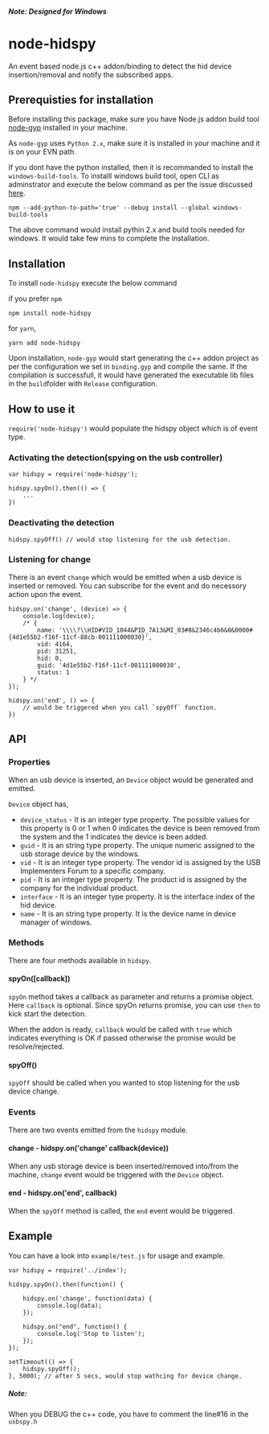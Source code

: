 ##### Note: Designed for Windows

# node-hidspy
An event based node.js c++ addon/binding to detect the hid device insertion/removal and notify the subscribed apps.

## Prerequisties for installation
Before installing this package, make sure you have Node.js addon build tool [node-gyp](https://github.com/nodejs/node-gyp) installed in your machine.

As `node-gyp` uses `Python 2.x`, make sure it is installed in your machine and it is on your EVN path.

If you dont have the python installed, then it is recommanded to install the `windows-build-tools`. To installl windows build tool, open CLI as adminstrator and execute the below command as per the issue discussed [here](https://github.com/felixrieseberg/windows-build-tools/issues/56).

```
npm --add-python-to-path='true' --debug install --global windows-build-tools
```

The above command would install pythin 2.x and build tools needed for windows. It would take few mins to complete the installation.


## Installation
To install `node-hidspy` execute the below command

if you prefer `npm`
```
npm install node-hidspy
```

for `yarn`,

```
yarn add node-hidspy
```
Upon installation, `node-gyp` would start generating the c++ addon project as per the configuration we set in `binding.gyp` and compile the same. If the compilation is successfull, it would have generated the executable lib files in the `build`folder with `Release` configuration.

## How to use it

`require('node-hidspy')` would populate the hidspy object which is of event type.

### Activating the detection(spying on the usb controller)

```
var hidspy = require('node-hidspy');

hidspy.spyOn().then(() => {
    ...
})
```

### Deactivating the detection

```
hidspy.spyOff() // would stop listening for the usb detection.
```

### Listening for change
There is an event `change` which would be emitted when a usb device is inserted or removed. You can subscribe for the event and do necessory action upon the event.

```
hidspy.on('change', (device) => {
    console.log(device);
    /* { 
        name: '\\\\?\\HID#VID_1044&PID_7A13&MI_03#8&2346c4b6&0&0000#{4d1e55b2-f16f-11cf-88cb-001111000030}',
        vid: 4164,
        pid: 31251,
        hid: 0,
        guid: '4d1e55b2-f16f-11cf-001111000030',
        status: 1 
    } */
});

hidspy.on('end', () => {
    // would be triggered when you call `spyOff` function.
})
```

## API

### Properties
When an usb device is inserted, an `Device` object would be generated and emitted.

`Device` object has,

* `device_status` - It is an integer type property. The possible values for this property is 0 or 1 when 0 indicates the device is been removed from the system and the 1 indicates the device is been added.
* `guid` - It is an string type property. The unique numeric assigned to the usb storage device by the windows.
* `vid` - It is an integer type property. The vendor id is assigned by the USB Implementers Forum to a specific company.
* `pid` - It is an integer type property. The product id is assigned by the company for the individual product.
* `interface` - It is an integer type property. It is the interface index of the hid device.
* `name` - It is an string type property. It is the device name in device manager of windows.


### Methods
There are four methods available in `hidspy`.

#### spyOn([callback])
`spyOn` method takes a callback as parameter and returns a promise object. Here `callback` is optional. Since spyOn returns promise, you can use `then` to kick start the detection. 

When the addon is ready, `callback` would be called with `true` which indicates everything is OK if passed otherwise the promise would be resolve/rejected.

#### spyOff()
`spyOff` should be called when you wanted to stop listening for the usb device change.

### Events
There are two events emitted from the `hidspy` module. 

#### change - hidspy.on('change' callback(device))
When any usb storage device is been inserted/removed into/from the machine, `change` event would be triggered with the `Device` object.

#### end - hidspy.on('end', callback)
When the `spyOff` method is called, the `end` event would be triggered.

## Example

You can have a look into `example/test.js` for usage and example.

```
var hidspy = require('../index');

hidspy.spyOn().then(function() {

    hidspy.on('change', function(data) {
        console.log(data);
    });
    
    hidspy.on("end", function() {
        console.log('Stop to listen');
    });
});

setTimeout(() => {
    hidspy.spyOff();
}, 5000); // after 5 secs, would stop wathcing for device change.
```

##### Note:
When you DEBUG the c++ code, you have to comment the line#16 in the `usbspy.h`
